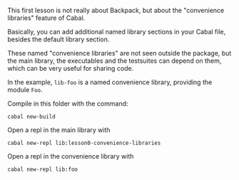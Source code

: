 This first lesson is not really about Backpack, but about the "convenience
libraries" feature of Cabal.

Basically, you can add additional named library sections in your Cabal file,
besides the default library section.

These named "convenience libraries" are not seen outside the package, but the
main library, the executables and the testsuites can depend on them, which can
be very useful for sharing code. 

In the example, `lib-foo` is a named convenience library, providing the module `Foo`.

Compile in this folder with the command:

```
cabal new-build
```

Open a repl in the main library with

```
cabal new-repl lib:lesson0-convenience-libraries
```

Open a repl in the convenience library with

```
cabal new-repl lib:foo
```

